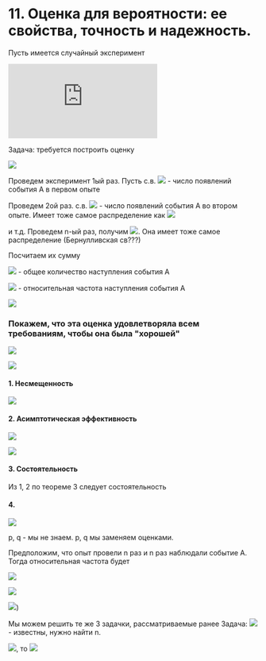 # 11. Оценка для вероятности: ее свойства, точность и надежность.

Пусть имеется случайный эксперимент

![](https://latex.codecogs.com/svg.latex?P=P(A)=?)

Задача: требуется построить оценку

![](https://latex.codecogs.com/svg.latex?\tilde{P}=\tilde{P}(A))

Проведем эксперимент 1ый раз. Пусть с.в. ![](https://latex.codecogs.com/svg.latex?\xi&space;_{1}) - число появлений события А в первом опыте

Проведем 2ой раз.  с.в. ![](https://latex.codecogs.com/svg.latex?\xi&space;_{2}) - число появлений события А во втором опыте. Имеет тоже самое распределение как ![](https://latex.codecogs.com/svg.latex?\xi&space;_{1})

и т.д.
Проведем n-ый раз, получим ![](https://latex.codecogs.com/svg.latex?\xi&space;_{n}). Она имеет тоже самое распределение (Бернулливская св???)

Посчитаем их сумму

![](https://latex.codecogs.com/svg.latex?\xi=\sum_{i=1}^{n}\xi_{i}) - общее количество наступления события А

![](https://latex.codecogs.com/svg.latex?\frac{1}{n}\sum_{i=1}^{n}\xi_{i}) - относительная частота наступления события А

![](https://latex.codecogs.com/svg.latex?\tilde{P}=\frac{1}{n}\sum_{i=1}^{n}\xi_{i})


### Покажем, что эта оценка удовлетворяла всем требованиям, чтобы она была "хорошей"

![](https://latex.codecogs.com/svg.latex?M_{\xi_{i}}&space;=&space;p)

![](https://latex.codecogs.com/svg.latex?D_{\xi_{i}}&space;=&space;p^{2}&space;-&space;p&space;=&space;p(1-p)=&space;pq)

#### 1. Несмещенность
![](https://latex.codecogs.com/svg.latex?M(\tilde{P})=\frac{1}{n}(M_{\xi&space;_{1}}&plus;&space;M_{\xi&space;_{2}}&space;&plus;&space;...&space;&plus;&space;M_{\xi&space;_{n}})&space;=&space;\frac{1}{n}&space;\cdot&space;np&space;=&space;p)
#### 2. Асимптотическая эффективность
![](https://latex.codecogs.com/svg.latex?D(\tilde{P})=\frac{1}{n^{2}}(D_{\xi&space;_{1}}&plus;&space;D_{\xi&space;_{2}}&space;&plus;&space;...&space;&plus;&space;D_{\xi&space;_{n}})&space;=&space;\frac{1}{n^{2}}&space;\cdot&space;npq&space;=&space;\frac{pq}{n})

![](https://latex.codecogs.com/svg.latex?\lim_{n&space;\to&space;\propto&space;}&space;(\frac{pq}{n})&space;=&space;0)

#### 3. Состоятельность
Из 1, 2 по теореме 3 следует состоятельность

#### 4. 
![](https://latex.codecogs.com/svg.latex?\gamma&space;=&space;P(\left&space;|&space;\tilde{P}&space;-&space;P&space;\right&space;|&space;<&space;\varepsilon&space;)&space;=&space;...&space;=&space;\Phi&space;(\frac{\varepsilon&space;\sqrt{n}}{\sqrt{pq}}))

p, q - мы не знаем. p, q мы заменяем оценками.

Предположим, что опыт провели n раз и n раз наблюдали событие А. Тогда относительная частота будет

![](https://latex.codecogs.com/svg.latex?\tilde{p}=\tfrac{m}{n})

![](https://latex.codecogs.com/svg.latex?\tilde{q}=1&space;-&space;\tfrac{m}{n})

![](https://latex.codecogs.com/svg.latex?\approx&space;\Phi&space;(\frac{\varepsilon&space;\sqrt{n}}{\sqrt{\tfrac{m}{n}(1-\frac{m}{n}))}}))

Мы можем решить те же 3 задачки, рассматриваемые ранее 
Задача: ![](https://latex.codecogs.com/svg.latex?\gamma&space;,&space;\varepsilon) - известны, нужно найти n. 

![](https://latex.codecogs.com/svg.latex?\gamma=0,95), то ![](https://latex.codecogs.com/svg.latex?n\approx&space;\frac{1}{\varepsilon&space;^{2}})
